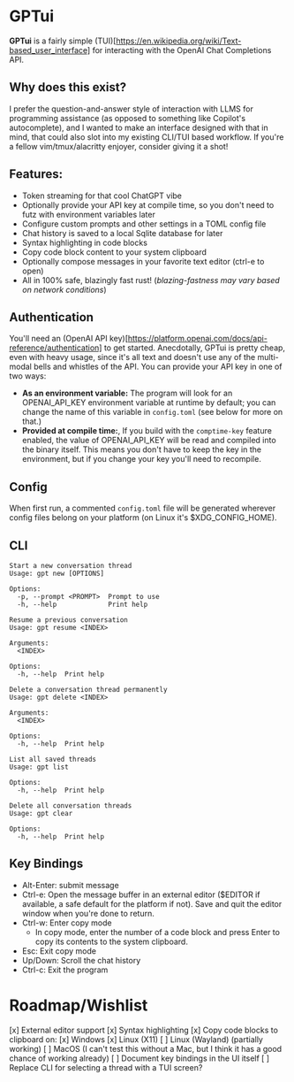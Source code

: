# GPTui

**GPTui** is a fairly simple (TUI)[https://en.wikipedia.org/wiki/Text-based_user_interface] for interacting with the OpenAI Chat Completions API.

## Why does this exist?
I prefer the question-and-answer style of interaction with LLMS for programming assistance (as opposed to something like Copilot's autocomplete), and I wanted to make an interface designed with that in mind, that could also slot into my existing CLI/TUI based workflow. If you're a fellow vim/tmux/alacritty enjoyer, consider giving it a shot!

## Features:
- Token streaming for that cool ChatGPT vibe
- Optionally provide your API key at compile time, so you don't need to futz with environment variables later
- Configure custom prompts and other settings in a TOML config file
- Chat history is saved to a local Sqlite database for later
- Syntax highlighting in code blocks
- Copy code block content to your system clipboard
- Optionally compose messages in your favorite text editor (ctrl-e to open)
- All in 100% safe, blazingly fast rust! (*blazing-fastness may vary based on network conditions*)

## Authentication
You'll need an (OpenAI API key)[https://platform.openai.com/docs/api-reference/authentication] to get started. Anecdotally, GPTui is pretty cheap, even with heavy usage, since it's all text and doesn't use any of the multi-modal bells and whistles of the API. You can provide your API key in one of two ways:
- **As an environment variable:** The program will look for an OPENAI_API_KEY environment variable at runtime by default; you can change the name of this variable in `config.toml` (see below for more on that.)
- **Provided at compile time:**, If you build with the `comptime-key` feature enabled, the value of OPENAI_API_KEY will be read and compiled into the binary itself. This means you don't have to keep the key in the environment, but if you change your key you'll need to recompile. 

## Config
When first run, a commented `config.toml` file will be generated wherever config files belong on your platform (on Linux it's $XDG_CONFIG_HOME). 


## CLI
```
Start a new conversation thread
Usage: gpt new [OPTIONS]

Options:
  -p, --prompt <PROMPT>  Prompt to use
  -h, --help             Print help
```

```
Resume a previous conversation
Usage: gpt resume <INDEX>

Arguments:
  <INDEX>  

Options:
  -h, --help  Print help
```
```
Delete a conversation thread permanently
Usage: gpt delete <INDEX>

Arguments:
  <INDEX>  

Options:
  -h, --help  Print help

```
```
List all saved threads
Usage: gpt list

Options:
  -h, --help  Print help
```
```
Delete all conversation threads
Usage: gpt clear

Options:
  -h, --help  Print help
```

## Key Bindings
- Alt-Enter: submit message
- Ctrl-e: Open the message buffer in an external editor ($EDITOR if available, a safe default for the platform if not). Save and quit the editor window when you're done to return.
- Ctrl-w: Enter copy mode
    - In copy mode, enter the number of a code block and press Enter to copy its contents to the system clipboard.
- Esc: Exit copy mode
- Up/Down: Scroll the chat history 
- Ctrl-c: Exit the program


# Roadmap/Wishlist
[x] External editor support
[x] Syntax highlighting
[x] Copy code blocks to clipboard on:
    [x] Windows 
    [x] Linux (X11)
    [ ] Linux (Wayland) (partially working)
    [ ] MacOS (I can't test this without a Mac, but I think it has a good chance of working already)
[ ] Document key bindings in the UI itself
[ ] Replace CLI for selecting a thread with a TUI screen?

